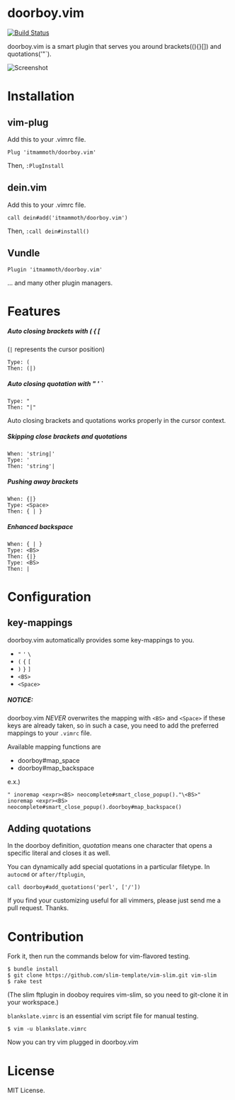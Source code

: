# doorboy.vim

[![Build Status](https://travis-ci.org/itmammoth/doorboy.vim.svg?branch=master)](https://travis-ci.org/itmammoth/doorboy.vim)

doorboy.vim is a smart plugin that serves you around brackets((){}[]) and quotations('"`).

![Screenshot](https://raw.githubusercontent.com/itmammoth/doorboy.vim/master/images/doorboy.gif)

# Installation

## vim-plug
Add this to your .vimrc file.

    Plug 'itmammoth/doorboy.vim'

Then, `:PlugInstall`

## dein.vim
Add this to your .vimrc file.

    call dein#add('itmammoth/doorboy.vim')

Then, `:call dein#install()`

## Vundle

    Plugin 'itmammoth/doorboy.vim'


... and many other plugin managers.

# Features

##### Auto closing brackets with ( { [  
(`|` represents the cursor position)

    Type: (
    Then: (|)

##### Auto closing quotation with " ' `

    Type: "
    Then: "|"

Auto closing brackets and quotations works properly in the cursor context.

##### Skipping close brackets and quotations

    When: 'string|'
    Type: '
    Then: 'string'|

##### Pushing away brackets

    When: {|}
    Type: <Space>
    Then: { | }

##### Enhanced backspace

    When: { | }
    Type: <BS>
    Then: {|}
    Type: <BS>
    Then: |


# Configuration

## key-mappings

doorboy.vim automatically provides some key-mappings to you.

* `"` `'` `\`
* `(` `{` `[`
* `)` `}` `]`
* `<BS>`
* `<Space>`

##### NOTICE:
doorboy.vim *NEVER* overwrites the mapping with `<BS>` and `<Space>` if these keys are already taken, so in such a case, you need to add the preferred mappings to your `.vimrc` file.

Available mapping functions are
* doorboy#map_space
* doorboy#map_backspace

e.x.)

    " inoremap <expr><BS> neocomplete#smart_close_popup()."\<BS>"
    inoremap <expr><BS> neocomplete#smart_close_popup().doorboy#map_backspace()

## Adding quotations

In the doorboy definition, *quotation* means one character that opens a specific literal and closes it as well.

You can dynamically add special quotations in a particular filetype. In `autocmd` or `after/ftplugin`,

    call doorboy#add_quotations('perl', ['/'])

If you find your customizing useful for all vimmers, please just send me a pull request. Thanks.

# Contribution

Fork it, then run the commands below for vim-flavored testing.

    $ bundle install
    $ git clone https://github.com/slim-template/vim-slim.git vim-slim
    $ rake test

(The slim ftplugin in dooboy requires vim-slim, so you need to git-clone it in your workspace.)

`blankslate.vimrc` is an essential vim script file for manual testing.

    $ vim -u blankslate.vimrc

Now you can try vim plugged in doorboy.vim

# License

MIT License.
